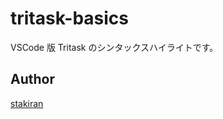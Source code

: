 # tritask-basics
VSCode 版 Tritask のシンタックスハイライトです。

## Author
[stakiran](https://github.com/stakiran)
